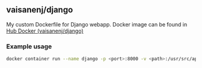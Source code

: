 ## vaisanenj/django
My custom Dockerfile for Django webapp.
Docker image can be found in [Hub Docker (vaisanenj/django)](https://hub.docker.com/repository/docker/vaisanenj/django)


### Example usage
```bash
docker container run --name django -p <port>:8000 -v <path>:/usr/src/app vaisanenj/django
```
